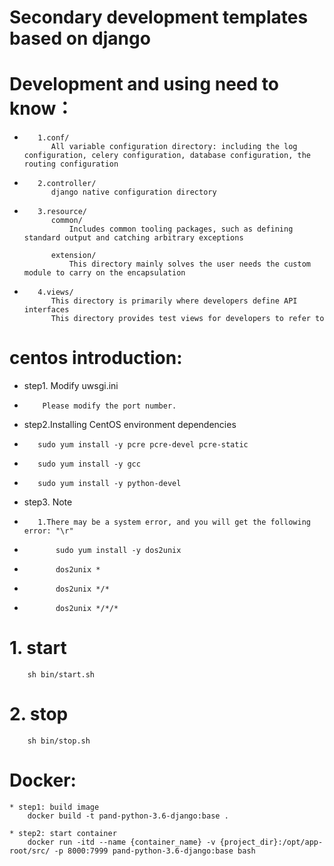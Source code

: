 # Secondary development templates based on django
#    Development and using need to know：
*        1.conf/
            All variable configuration directory: including the log configuration, celery configuration, database configuration, the routing configuration

*        2.controller/
            django native configuration directory

*        3.resource/
            common/
                Includes common tooling packages, such as defining standard output and catching arbitrary exceptions

            extension/
                This directory mainly solves the user needs the custom module to carry on the encapsulation

*        4.views/
            This directory is primarily where developers define API interfaces
            This directory provides test views for developers to refer to


# centos introduction:
*    step1. Modify uwsgi.ini
*         Please modify the port number.

*    step2.Installing CentOS environment dependencies
*        sudo yum install -y pcre pcre-devel pcre-static
*        sudo yum install -y gcc
*        sudo yum install -y python-devel


*    step3. Note
*        1.There may be a system error, and you will get the following error: "\r"
*            sudo yum install -y dos2unix
*            dos2unix *
*            dos2unix */*
*            dos2unix */*/*

#    1. start
        sh bin/start.sh
#    2. stop
        sh bin/stop.sh
        
# Docker:
    * step1: build image
        docker build -t pand-python-3.6-django:base .

    * step2: start container
        docker run -itd --name {container_name} -v {project_dir}:/opt/app-root/src/ -p 8000:7999 pand-python-3.6-django:base bash
